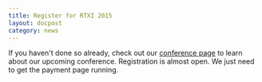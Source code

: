```yaml
---
title: Register for RTXI 2015
layout: docpost
category: news
---
```


If you haven't done so already, check out our [conference page](/conference/) to learn about our upcoming conference. Registration is almost open. We just need to get the payment page running.  
